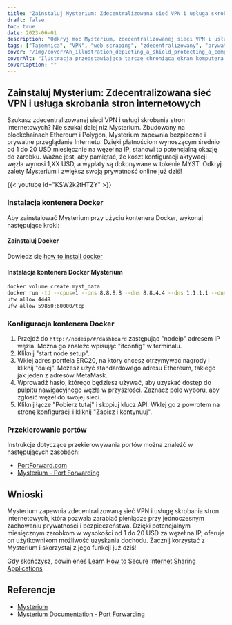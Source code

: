 ```yaml
---
title: "Zainstaluj Mysterium: Zdecentralizowana sieć VPN i usługa skrobania stron internetowych"
draft: false
toc: true
date: 2023-06-01
description: "Odkryj moc Mysterium, zdecentralizowanej sieci VPN i usługi skrobania stron internetowych opartej na technologii blockchain, oferującej bezpieczne przeglądanie i możliwości zarobkowe."
tags: ["Tajemnica", "VPN", "web scraping", "zdecentralizowany", "prywatność", "bezpieczeństwo", "blockchain", "Ethereum", "Wielokąt", "przeglądanie internetu", "możliwość uzyskania dochodu", "Docker", "konfiguracja", "przekierowanie portów", "Zdecentralizowana sieć VPN", "Usługa skrobania stron internetowych", "bezpieczne przeglądanie", "zarobki", "technologia blockchain", "prywatność online", "Kontener Docker", "konfiguracja węzła", "Adres IP", "Portfel ERC20", "Adres MetaMask", "Klucz API", "instrukcje przekierowania portów", "PortForward.com", "Dokumentacja Mysterium"]
cover: "/img/cover/An_illustration_depicting_a_shield_protecting_a_computer.png"
coverAlt: "Ilustracja przedstawiająca tarczę chroniącą ekran komputera, symbolizująca zwiększoną prywatność i bezpieczeństwo online."
coverCaption: ""
---
```


## Zainstaluj Mysterium: Zdecentralizowana sieć VPN i usługa skrobania stron internetowych

Szukasz zdecentralizowanej sieci VPN i usługi skrobania stron internetowych? Nie szukaj dalej niż Mysterium. Zbudowany na blockchainach Ethereum i Polygon, Mysterium zapewnia bezpieczne i prywatne przeglądanie Internetu. Dzięki płatnościom wynoszącym średnio od 1 do 20 USD miesięcznie na węzeł na IP, stanowi to potencjalną okazję do zarobku. Ważne jest, aby pamiętać, że koszt konfiguracji aktywacji węzła wynosi 1,XX USD, a wypłaty są dokonywane w tokenie MYST. Odkryj zalety Mysterium i zwiększ swoją prywatność online już dziś!

{{< youtube id="KSW2k2tHTZY" >}}

### Instalacja kontenera Docker
Aby zainstalować Mysterium przy użyciu kontenera Docker, wykonaj następujące kroki:

#### Zainstaluj Docker

Dowiedz się [how to install docker](https://simeononsecurity.ch/other/creating-profitable-low-powered-crypto-miners/#installing-docker)

#### Instalacja kontenera Docker Mysterium

```bash
docker volume create myst_data
docker run -td --cpus=1 --dns 8.8.8.8 --dns 8.8.4.4 --dns 1.1.1.1 --dns 1.0.0.1 --dns 9.9.9.9 --hostname myst --cap-add NET_ADMIN --network=host -p 4449:4449 -p 59850-60000:59850-60000 --name myst --device=/dev/net/tun  -v myst_data:/var/lib/mysterium-node mysteriumnetwork/myst:latest --udp.ports=59850:60000 service --agreed-terms-and-conditions
ufw allow 4449
ufw allow 59850:60000/tcp
```
### Konfiguracja kontenera Docker

1. Przejdź do `http://nodeip/#/dashboard` zastępując "nodeip" adresem IP węzła. Można go znaleźć wpisując "ifconfig" w terminalu.
2. Kliknij "start node setup".
3. Wklej adres portfela ERC20, na który chcesz otrzymywać nagrody i kliknij "dalej". Możesz użyć standardowego adresu Ethereum, takiego jak jeden z adresów MetaMask.
4. Wprowadź hasło, którego będziesz używać, aby uzyskać dostęp do pulpitu nawigacyjnego węzła w przyszłości. Zaznacz pole wyboru, aby zgłosić węzeł do swojej sieci.
5. Kliknij łącze "Pobierz tutaj" i skopiuj klucz API. Wklej go z powrotem na stronę konfiguracji i kliknij "Zapisz i kontynuuj".

### Przekierowanie portów

Instrukcje dotyczące przekierowywania portów można znaleźć w następujących zasobach:

- [PortForward.com](https://portforward.com/)
- [Mysterium - Port Forwarding](https://docs.mysterium.network/troubleshooting/port-forwarding)

## Wnioski

Mysterium zapewnia zdecentralizowaną sieć VPN i usługę skrobania stron internetowych, która pozwala zarabiać pieniądze przy jednoczesnym zachowaniu prywatności i bezpieczeństwa. Dzięki potencjalnym miesięcznym zarobkom w wysokości od 1 do 20 USD za węzeł na IP, oferuje on użytkownikom możliwość uzyskania dochodu. Zacznij korzystać z Mysterium i skorzystaj z jego funkcji już dziś!

Gdy skończysz, powinieneś [Learn How to Secure Internet Sharing Applications](https://simeononsecurity.ch/other/how-to-secure-internet-sharing-applications/)

## Referencje

- [Mysterium](https://www.mysterium.network/)
- [Mysterium Documentation - Port Forwarding](https://docs.mysterium.network/troubleshooting/port-forwarding)
